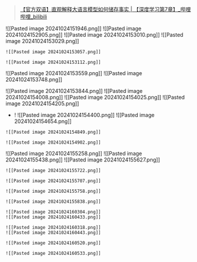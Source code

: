 >[【官方双语】直观解释大语言模型如何储存事实 | 【深度学习第7章】\_哔哩哔哩\_bilibili](https://www.bilibili.com/video/BV1aTxMehEjK?spm_id_from=333.788.recommend_more_video.1&vd_source=56499cc54ebd02db0ac739e485d74801)

![[Pasted image 20241024151946.png]]
![[Pasted image 20241024152905.png]]
![[Pasted image 20241024153010.png]]
![[Pasted image 20241024153029.png]]
```ad-col2
![[Pasted image 20241024153057.png]]

![[Pasted image 20241024153112.png]]
```
![[Pasted image 20241024153559.png]]
![[Pasted image 20241024153748.png]]

![[Pasted image 20241024153844.png]]
![[Pasted image 20241024154008.png]]
![[Pasted image 20241024154025.png]]
![[Pasted image 20241024154205.png]]
- ! ![[Pasted image 20241024154400.png]] 
![[Pasted image 20241024154654.png]]
```ad-col2
![[Pasted image 20241024154849.png]]

![[Pasted image 20241024154902.png]]
```
![[Pasted image 20241024155258.png]]
![[Pasted image 20241024155438.png]]
![[Pasted image 20241024155627.png]]
```ad-col2
![[Pasted image 20241024155722.png]]

![[Pasted image 20241024155707.png]]
```

```ad-col2
![[Pasted image 20241024155758.png]]

![[Pasted image 20241024155838.png]]
```
```ad-col2
![[Pasted image 20241024160304.png]]
![[Pasted image 20241024160433.png]]

![[Pasted image 20241024160318.png]]
![[Pasted image 20241024160443.png]]
```
```ad-col2
![[Pasted image 20241024160520.png]]

![[Pasted image 20241024160533.png]]
```

